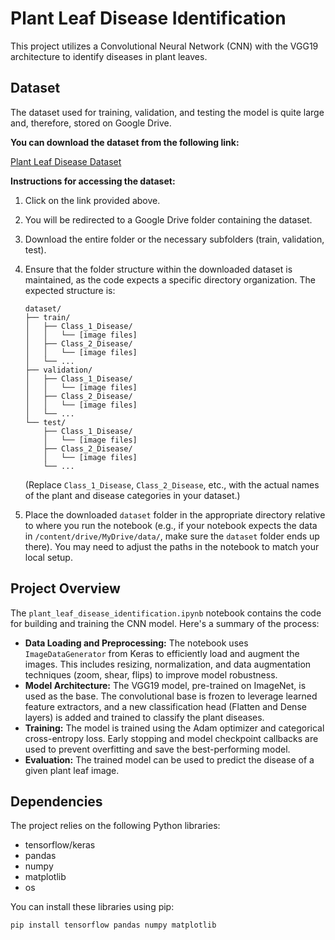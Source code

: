 # Plant Leaf Disease Identification

This project utilizes a Convolutional Neural Network (CNN) with the VGG19 architecture to identify diseases in plant leaves.

## Dataset

The dataset used for training, validation, and testing the model is quite large and, therefore, stored on Google Drive.

**You can download the dataset from the following link:**

[Plant Leaf Disease Dataset](https://drive.google.com/drive/folders/1aOw7VeR6FisNwNKV5RWQXhHWw7PINO2R?usp=drive_link)

**Instructions for accessing the dataset:**

1.  Click on the link provided above.
2.  You will be redirected to a Google Drive folder containing the dataset.
3.  Download the entire folder or the necessary subfolders (train, validation, test).
4.  Ensure that the folder structure within the downloaded dataset is maintained, as the code expects a specific directory organization.  The expected structure is:

    ```
    dataset/
    ├── train/
    │   ├── Class_1_Disease/
    │   │   └── [image files]
    │   ├── Class_2_Disease/
    │   │   └── [image files]
    │   └── ...
    ├── validation/
    │   ├── Class_1_Disease/
    │   │   └── [image files]
    │   ├── Class_2_Disease/
    │   │   └── [image files]
    │   └── ...
    └── test/
        ├── Class_1_Disease/
        │   └── [image files]
        ├── Class_2_Disease/
        │   └── [image files]
        └── ...
    ```
    (Replace `Class_1_Disease`, `Class_2_Disease`, etc., with the actual names of the plant and disease categories in your dataset.)

5.  Place the downloaded `dataset` folder in the appropriate directory relative to where you run the notebook (e.g.,  if your notebook expects the data in `/content/drive/MyDrive/data/`,  make sure the `dataset` folder ends up there).  You may need to adjust the paths in the notebook to match your local setup.

## Project Overview

The `plant_leaf_disease_identification.ipynb` notebook contains the code for building and training the CNN model.  Here's a summary of the process:

* **Data Loading and Preprocessing:** The notebook uses `ImageDataGenerator` from Keras to efficiently load and augment the images.  This includes resizing, normalization, and data augmentation techniques (zoom, shear, flips) to improve model robustness.
* **Model Architecture:** The VGG19 model, pre-trained on ImageNet, is used as the base.  The convolutional base is frozen to leverage learned feature extractors, and a new classification head (Flatten and Dense layers) is added and trained to classify the plant diseases.
* **Training:** The model is trained using the Adam optimizer and categorical cross-entropy loss.  Early stopping and model checkpoint callbacks are used to prevent overfitting and save the best-performing model.
* **Evaluation:** The trained model can be used to predict the disease of a given plant leaf image.

## Dependencies

The project relies on the following Python libraries:

* tensorflow/keras
* pandas
* numpy
* matplotlib
* os

You can install these libraries using pip:

```bash
pip install tensorflow pandas numpy matplotlib
